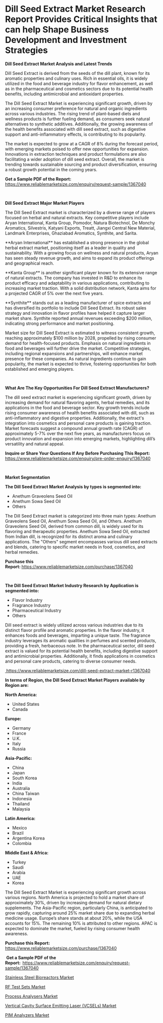 <p><h1>Dill Seed Extract Market Research Report Provides Critical Insights that can help Shape Business Development and Investment Strategies</h1></p><p><strong>Dill Seed Extract Market Analysis and Latest Trends</strong></p>
<p><p>Dill Seed Extract is derived from the seeds of the dill plant, known for its aromatic properties and culinary uses. Rich in essential oils, it is widely utilized in the food and beverage industry for flavor enhancement, as well as in the pharmaceutical and cosmetics sectors due to its potential health benefits, including antimicrobial and antioxidant properties.</p><p>The Dill Seed Extract Market is experiencing significant growth, driven by an increasing consumer preference for natural and organic ingredients across various industries. The rising trend of plant-based diets and wellness products is further fueling demand, as consumers seek natural alternatives to synthetic additives. Additionally, the growing awareness of the health benefits associated with dill seed extract, such as digestive support and anti-inflammatory effects, is contributing to its popularity.</p><p>The market is expected to grow at a CAGR of 8% during the forecast period, with emerging markets poised to offer new opportunities for expansion. Innovations in extraction techniques and product formulations are also facilitating a wider adoption of dill seed extract. Overall, the market is trending towards sustainable sourcing and product diversification, ensuring a robust growth potential in the coming years.</p></p>
<p><strong>Get a Sample PDF of the Report:&nbsp;</strong> <a href="https://www.reliablemarketsize.com/enquiry/request-sample/1367040?utm_campaign=2932&utm_medium=2&utm_source=Github&utm_content=ia&utm_term=22032025&utm_id=dill-seed-extract">https://www.reliablemarketsize.com/enquiry/request-sample/1367040</a></p>
<p>&nbsp;</p>
<p><strong>Dill Seed Extract Major Market Players</strong></p>
<p><p>The Dill Seed Extract market is characterized by a diverse range of players focused on herbal and natural extracts. Key competitive players include Aryan International, Kanta Group, Pomodor, Natura Biotechnol, De Monchy Aromatics, Silvestris, Katyani Exports, Treatt, Jiangxi Central New Material, Landmark Enterprises, Ghaziabad Aromatics, Synthite, and Sarita.</p><p>**Aryan International** has established a strong presence in the global herbal extract market, positioning itself as a leader in quality and sustainability. With a growing focus on wellness and natural products, Aryan has seen steady revenue growth, and aims to expand its product offerings and geographical reach.</p><p>**Kanta Group** is another significant player known for its extensive range of natural extracts. The company has invested in R&D to enhance its product efficacy and adaptability in various applications, contributing to increasing market traction. With a solid distribution network, Kanta aims for a projected CAGR of 5% over the next five years.</p><p>**Synthite** stands out as a leading manufacturer of spice extracts and has diversified its portfolio to include Dill Seed Extract. Its robust sales strategy and innovation in flavor profiles have helped it capture larger market share. Synthite reported annual revenues exceeding $200 million, indicating strong performance and market positioning.</p><p>Market size for Dill Seed Extract is estimated to witness consistent growth, reaching approximately $100 million by 2028, propelled by rising consumer demand for health-focused products. Emphasis on natural ingredients in food and beverages will further drive the market. Competitive strategies, including regional expansions and partnerships, will enhance market presence for these companies. As natural ingredients continue to gain popularity, the market is expected to thrive, fostering opportunities for both established and emerging players.</p></p>
<p>&nbsp;</p>
<p><strong>What Are The Key Opportunities For Dill Seed Extract Manufacturers?</strong></p>
<p><p>The dill seed extract market is experiencing significant growth, driven by increasing demand for natural flavoring agents, herbal remedies, and its applications in the food and beverage sector. Key growth trends include rising consumer awareness of health benefits associated with dill, such as anti-inflammatory and digestive properties. Additionally, the extract's integration into cosmetics and personal care products is gaining traction. Market forecasts suggest a compound annual growth rate (CAGR) of approximately 5-7% over the next five years, as manufacturers focus on product innovation and expansion into emerging markets, highlighting dill’s versatility and natural appeal. </p></p>
<p><strong>Inquire or Share Your Questions If Any Before Purchasing This Report:</strong> <a href="https://www.reliablemarketsize.com/enquiry/pre-order-enquiry/1367040?utm_campaign=2932&utm_medium=2&utm_source=Github&utm_content=ia&utm_term=22032025&utm_id=dill-seed-extract">https://www.reliablemarketsize.com/enquiry/pre-order-enquiry/1367040</a></p>
<p>&nbsp;</p>
<p><strong>Market Segmentation</strong></p>
<p><strong>The Dill Seed Extract Market Analysis by types is segmented into:</strong></p>
<p><ul><li>Anethum Graveolens Seed Oil</li><li>Anethum Sowa Seed Oil</li><li>Others</li></ul></p>
<p><p>The Dill Seed Extract market is categorized into three main types: Anethum Graveolens Seed Oil, Anethum Sowa Seed Oil, and Others. Anethum Graveolens Seed Oil, derived from common dill, is widely used for its flavoring and therapeutic properties. Anethum Sowa Seed Oil, extracted from Indian dill, is recognized for its distinct aroma and culinary applications. The "Others" segment encompasses various dill seed extracts and blends, catering to specific market needs in food, cosmetics, and herbal remedies.</p></p>
<p><strong>Purchase this Report:&nbsp;</strong><a href="https://www.reliablemarketsize.com/purchase/1367040?utm_campaign=2932&utm_medium=2&utm_source=Github&utm_content=ia&utm_term=22032025&utm_id=dill-seed-extract">https://www.reliablemarketsize.com/purchase/1367040</a></p>
<p>&nbsp;</p>
<p><strong>The Dill Seed Extract Market Industry Research by Application is segmented into:</strong></p>
<p><ul><li>Flavor Industry</li><li>Fragrance Industry</li><li>Pharmaceutical Industry</li><li>Others</li></ul></p>
<p><p>Dill seed extract is widely utilized across various industries due to its distinct flavor profile and aromatic properties. In the flavor industry, it enhances foods and beverages, imparting a unique taste. The fragrance industry leverages its aromatic qualities in perfumes and scented products, providing a fresh, herbaceous note. In the pharmaceutical sector, dill seed extract is valued for its potential health benefits, including digestive support and antimicrobial properties. Additionally, it finds applications in cosmetics and personal care products, catering to diverse consumer needs.</p></p>
<p><a href="https://www.reliablemarketsize.com/dill-seed-extract-market-r1367040?utm_campaign=2932&utm_medium=2&utm_source=Github&utm_content=ia&utm_term=22032025&utm_id=dill-seed-extract">&nbsp;https://www.reliablemarketsize.com/dill-seed-extract-market-r1367040</a></p>
<p><strong>In terms of Region, the Dill Seed Extract Market Players available by Region are:</strong></p>
<p>
    <p> <strong> North America: </strong>
        <ul>
            <li>United States</li>
            <li>Canada</li>
        </ul>
        </p> 
    <p> <strong> Europe: </strong>
        <ul>
            <li>Germany</li>
            <li>France</li>
            <li>U.K.</li>
            <li>Italy</li>
            <li>Russia</li>
        </ul>
        </p> 
    <p> <strong> Asia-Pacific: </strong>
        <ul>
            <li>China</li>
            <li>Japan</li>
            <li>South Korea</li>
            <li>India</li>
            <li>Australia</li>
            <li>China Taiwan</li>
            <li>Indonesia</li>
            <li>Thailand</li>
            <li>Malaysia</li>
        </ul>
        </p> 
    <p> <strong> Latin America: </strong>
        <ul>
            <li>Mexico</li>
            <li>Brazil</li>
            <li>Argentina Korea</li>
            <li>Colombia</li>
        </ul>
        </p> 
    <p> <strong> Middle East & Africa: </strong>
        <ul>
            <li>Turkey</li>
            <li>Saudi</li>
            <li>Arabia</li>
            <li>UAE</li>
            <li>Korea</li>
        </ul>
    </p>
    </p>
<p><p>The Dill Seed Extract Market is experiencing significant growth across various regions. North America is projected to hold a market share of approximately 30%, driven by increasing demand for natural dietary supplements. The Asia-Pacific region, particularly China, is anticipated to grow rapidly, capturing around 25% market share due to expanding herbal medicine usage. Europe’s share stands at about 20%, while the USA accounts for 15%. The remaining 10% is attributed to other regions. APAC is expected to dominate the market, fueled by rising consumer health awareness.</p></p>
<p><strong>Purchase this Report: </strong><a href="https://www.reliablemarketsize.com/purchase/1367040?utm_campaign=2932&utm_medium=2&utm_source=Github&utm_content=ia&utm_term=22032025&utm_id=dill-seed-extract">https://www.reliablemarketsize.com/purchase/1367040</a></p>
<p>&nbsp;<strong>Get a Sample PDF of the Report:&nbsp;&nbsp;</strong><a href="https://www.reliablemarketsize.com/enquiry/request-sample/1367040?utm_campaign=2932&utm_medium=2&utm_source=Github&utm_content=ia&utm_term=22032025&utm_id=dill-seed-extract">https://www.reliablemarketsize.com/enquiry/request-sample/1367040</a></p>
<p><strong></strong></p>
<p><p><a href="https://www.linkedin.com/pulse/projected-market-growth-stainless-steel-bioreactors-4-bchde?utm_campaign=2932&utm_medium=2&utm_source=Github&utm_content=ia&utm_term=22032025&utm_id=dill-seed-extract">Stainless Steel Bioreactors Market</a></p><p><a href="https://www.linkedin.com/pulse/comprehensive-rf-test-sets-market-size-growing-cagr-11-pcahe?utm_campaign=2932&utm_medium=2&utm_source=Github&utm_content=ia&utm_term=22032025&utm_id=dill-seed-extract">RF Test Sets Market</a></p><p><a href="https://www.linkedin.com/pulse/disruption-innovation-process-analysers-industry-market-hjwhe?utm_campaign=2932&utm_medium=2&utm_source=Github&utm_content=ia&utm_term=22032025&utm_id=dill-seed-extract">Process Analysers Market</a></p><p><a href="https://www.linkedin.com/pulse/market-forecasting-change-global-vertical-cavity-surface-emitting-na5ge?utm_campaign=2932&utm_medium=2&utm_source=Github&utm_content=ia&utm_term=22032025&utm_id=dill-seed-extract">Vertical Cavity Surface Emitting Laser (VCSELs) Market</a></p><p><a href="https://www.linkedin.com/pulse/examining-future-pim-analyzers-market-trend-analysis-gnvwe?utm_campaign=2932&utm_medium=2&utm_source=Github&utm_content=ia&utm_term=22032025&utm_id=dill-seed-extract">PIM Analyzers Market</a></p></p>